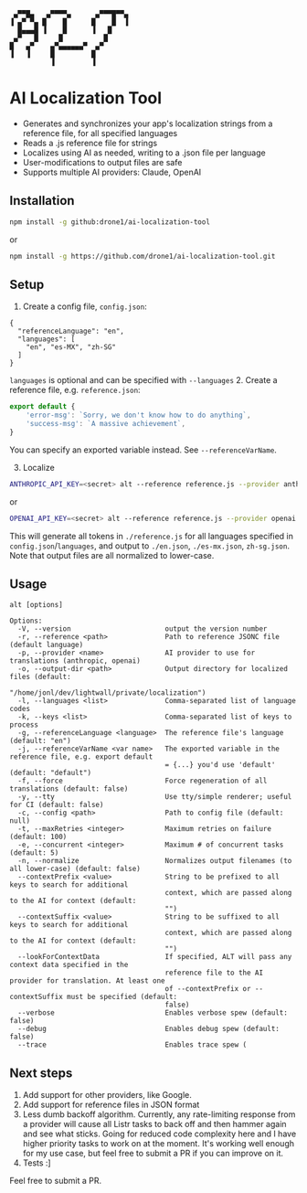 ```
 ▄▀▀█▄   ▄▀▀▀▀▄      ▄▀▀▀█▀▀▄ 
▐ ▄▀ ▀▄ █    █      █    █  ▐ 
  █▄▄▄█ ▐    █      ▐   █     
 ▄▀   █     █          █      
█   ▄▀    ▄▀▄▄▄▄▄▄▀  ▄▀       
▐   ▐     █         █         
          ▐         ▐        
```
# AI Localization Tool
* Generates and synchronizes your app's localization strings from a reference file, for all specified languages
* Reads a .js reference file for strings
* Localizes using AI as needed, writing to a .json file per language
* User-modifications to output files are safe
* Supports multiple AI providers: Claude, OpenAI

## Installation
```bash
npm install -g github:drone1/ai-localization-tool
```
or
```bash
npm install -g https://github.com/drone1/ai-localization-tool.git
```
## Setup
1. Create a config file, ``config.json``:
```
{
  "referenceLanguage": "en",
  "languages": [
	"en", "es-MX", "zh-SG"
  ]
}
```
``languages`` is optional and can be specified with ``--languages``
2. Create a reference file, e.g. ``reference.json``:
```javascript
export default {
    'error-msg': `Sorry, we don't know how to do anything`,
    'success-msg': `A massive achievement`,
}
```
You can specify an exported variable instead. See `--referenceVarName`.

3. Localize
```bash
ANTHROPIC_API_KEY=<secret> alt --reference reference.js --provider anthropic
```
or
```bash
OPENAI_API_KEY=<secret> alt --reference reference.js --provider openai
```
This will generate all tokens in `./reference.js` for all languages specified in `config.json`/``languages``, and output to `./en.json`, `./es-mx.json`, `zh-sg.json`.
Note that output files are all normalized to lower-case.

## Usage
```
alt [options]

Options:
  -V, --version                       output the version number
  -r, --reference <path>              Path to reference JSONC file (default language)
  -p, --provider <name>               AI provider to use for translations (anthropic, openai)
  -o, --output-dir <path>             Output directory for localized files (default:
                                      "/home/jonl/dev/lightwall/private/localization")
  -l, --languages <list>              Comma-separated list of language codes
  -k, --keys <list>                   Comma-separated list of keys to process
  -g, --referenceLanguage <language>  The reference file's language (default: "en")
  -j, --referenceVarName <var name>   The exported variable in the reference file, e.g. export default
                                      = {...} you'd use 'default' (default: "default")
  -f, --force                         Force regeneration of all translations (default: false)
  -y, --tty                           Use tty/simple renderer; useful for CI (default: false)
  -c, --config <path>                 Path to config file (default: null)
  -t, --maxRetries <integer>          Maximum retries on failure (default: 100)
  -e, --concurrent <integer>          Maximum # of concurrent tasks (default: 5)
  -n, --normalize                     Normalizes output filenames (to all lower-case) (default: false)
  --contextPrefix <value>             String to be prefixed to all keys to search for additional
                                      context, which are passed along to the AI for context (default:
                                      "")
  --contextSuffix <value>             String to be suffixed to all keys to search for additional
                                      context, which are passed along to the AI for context (default:
                                      "")
  --lookForContextData                If specified, ALT will pass any context data specified in the
                                      reference file to the AI provider for translation. At least one
                                      of --contextPrefix or --contextSuffix must be specified (default:
                                      false)
  --verbose                           Enables verbose spew (default: false)
  --debug                             Enables debug spew (default: false)
  --trace                             Enables trace spew (
```

## Next steps
1. Add support for other providers, like Google.
2. Add support for reference files in JSON format
3. Less dumb backoff algorithm. Currently, any rate-limiting response from a provider will cause all Listr tasks to back off and then hammer again and see what sticks. Going for reduced code complexity here and I have higher priority tasks to work on at the moment. It's working well enough for my use case, but feel free to submit a PR if you can improve on it.
4. Tests :]

Feel free to submit a PR.
